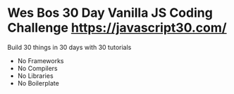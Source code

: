 # Wes Bos 30 Day Vanilla JS Coding Challenge https://javascript30.com/

Build 30 things in 30 days with 30 tutorials

- No Frameworks
- No Compilers
- No Libraries
- No Boilerplate
